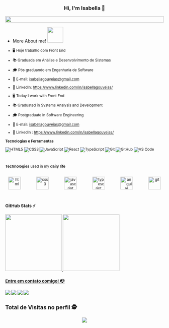 <h3 align="center"> Hi, I'm Isabella 🦄</h3>

<img src="https://i.imgur.com/dBaSKWF.gif" height="20" width="100%">

- <p>More About me! <small><img src="https://i.pinimg.com/originals/e5/93/ab/e593ab0589d5f1b389e4dfbcce2bce20.gif" width= "50" heigth= "60"></small</p>

- 🖥️ Hoje trabalho com Front End
- 📚 Graduada em Análise e Desenvolvimento de Sistemas
- 🎓 Pós graduando em Engenharia de Software
- 📧 E-mail: isabellagouveias@gmail.com
- 🌱 LinkedIn: https://www.linkedin.com/in/isabellagouveias/
  

- 🖥️ Today I work with Front End
- 📚 Graduated in Systems Analysis and Development
- 🎓 Postgraduate in Software Engineering
- 📧 E-mail: isabellagouveias@gmail.com
- 🌱 LinkedIn : https://www.linkedin.com/in/isabellagouveias/

  
**Tecnologias e Ferramentas**
  
![HTML5](https://img.shields.io/badge/html5-%23E34F26.svg?style=for-the-badge&logo=html5&logoColor=white)
![CSS3](https://img.shields.io/badge/css3-%231572B6.svg?style=for-the-badge&logo=css3&logoColor=white)
![JavaScript](https://img.shields.io/badge/javascript-%23323330.svg?style=for-the-badge&logo=javascript&logoColor=%23F7DF1E)
![React](https://img.shields.io/badge/react-%2320232a.svg?style=for-the-badge&logo=react&logoColor=%2361DAFB)
![TypeScript](https://img.shields.io/badge/typescript-%23007ACC.svg?style=for-the-badge&logo=typescript&logoColor=white)
![Git](https://img.shields.io/badge/git-%23F05033.svg?style=for-the-badge&logo=git&logoColor=white)
![GitHub](https://img.shields.io/badge/github-%23121011.svg?style=for-the-badge&logo=github&logoColor=white)
![VS Code](https://img.shields.io/badge/VS%20Code-0078d7.svg?style=for-the-badge&logo=visual-studio-code&logoColor=white)



  
 ##
  <br>
  <b>Technologies</b> used in my <b>daily life</b><br>
  <br>
  
  <p align="center">
      <img height="40" src="https://icongr.am/devicon/html5-original.svg?size=148&color=currentColor" alt="html" />
  &nbsp;&nbsp;&nbsp;&nbsp;&nbsp;&nbsp;&nbsp;&nbsp;&nbsp;&nbsp;&nbsp;&nbsp;&nbsp;
    
  <img height="40" src="https://icongr.am/devicon/css3-original.svg?size=148&color=currentColor" alt="css3" />
  &nbsp;&nbsp;&nbsp;&nbsp;&nbsp;&nbsp;&nbsp;&nbsp;&nbsp;&nbsp;&nbsp;&nbsp;&nbsp;
  
  <img height="40" src="https://icongr.am/devicon/javascript-original.svg?size=148&color=currentColor" alt="javascript" />
  &nbsp;&nbsp;&nbsp;&nbsp;&nbsp;&nbsp;&nbsp;&nbsp;&nbsp;&nbsp;&nbsp;&nbsp;&nbsp;
  
  <img height="40" src="https://icongr.am/devicon/typescript-original.svg?size=148&color=currentColor" alt="typescript" />
  &nbsp;&nbsp;&nbsp;&nbsp;&nbsp;&nbsp;&nbsp;&nbsp;&nbsp;&nbsp;&nbsp;&nbsp;&nbsp;
  
  <img height="40" src="https://icongr.am/devicon/angularjs-original.svg?size=148&color=currentColor" alt="angular" />
  &nbsp;&nbsp;&nbsp;&nbsp;&nbsp;&nbsp;&nbsp;&nbsp;&nbsp;&nbsp;&nbsp;&nbsp;&nbsp;
  
  <img height="40" src="https://icongr.am/devicon/git-original.svg?size=148&color=currentColor" alt="git">
  &nbsp;&nbsp;&nbsp;&nbsp;&nbsp;&nbsp;&nbsp;&nbsp;&nbsp;&nbsp;&nbsp;&nbsp;&nbsp;
</p>

##

</div>

### GitHub Stats ⚡
<div>
<a href="https://github.com/Isabellagouveias">
<img height="180em" src="https://github-readme-stats.vercel.app/api/top-langs/?username=Isabellagouveias&layout=compact&langs_count=7&theme=dracula"/>
<img height="180em" src="https://github-readme-stats.vercel.app/api?username=Isabellagouveias&show_icons=true&theme=dracula&include_all_commits=true&count_private=true"/>
</div>

### Entre em contato comigo! 📭
<div>
<a href="https://instagram.com/isabellagouveias/" target="_blank"><img src="https://img.shields.io/badge/-Instagram-%23E4405F?style=for-the-badge&logo=instagram&logoColor=white" target="_blank"></a>
<a href="https://www.linkedin.com/in/isabellagouveias/" target="_blank"><img src="https://img.shields.io/badge/-LinkedIn-%230077B5?style=for-the-badge&logo=linkedin&logoColor=white" target="_blank"></a>
<a href="https://discord.com/channels/isagouveia9" target="_blank"><img src="https://img.shields.io/badge/Discord-7289DA?style=for-the-badge&logo=discord&logoColor=white" target="_blank"></a> 
<a href = "mailto:isabellagouveias@gmail.com"><img src="https://img.shields.io/badge/-Gmail-%23333?style=for-the-badge&logo=gmail&logoColor=white" target="_blank"></a>
</div>


## Total de Visitas no perfil :detective: <br>
<p align="center"> 
   <img alingn="center" src="https://profile-counter.glitch.me/Isabellagouveias/count.svg" />
</p>
